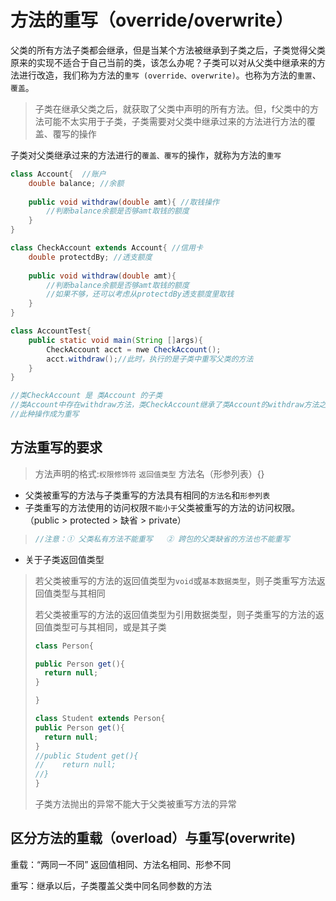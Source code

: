 # 方法的重写（override/overwrite）

父类的所有方法子类都会继承，但是当某个方法被继承到子类之后，子类觉得父类原来的实现不适合于自己当前的类，该怎么办呢？子类可以对从父类中继承来的方法进行改造，我们称为方法的`重写 (override、overwrite)`。也称为方法的`重置`、`覆盖`。

>子类在继承父类之后，就获取了父类中声明的所有方法。但，f父类中的方法可能不太实用于子类，子类需要对父类中继承过来的方法进行方法的覆盖、覆写的操作

子类对父类继承过来的方法进行的`覆盖、覆写`的操作，就称为方法的`重写`

````java
class Account{  //账户
    double balance;	//余额
    
    public void withdraw(double amt){ //取钱操作
        //判断balance余额是否够amt取钱的额度
    }   
}

class CheckAccount extends Account{ //信用卡
    double protectdBy; //透支额度
    
    public void withdraw(double amt){ 
        //判断balance余额是否够amt取钱的额度
        //如果不够，还可以考虑从protectdBy透支额度里取钱
    }
}

class AccountTest{
    public static void main(String []args){
        CheckAccount acct = nwe CheckAccount();
        acct.withdraw();//此时，执行的是子类中重写父类的方法
    }
}

//类CheckAccount 是 类Account 的子类
//类Account中存在withdraw方法，类CheckAccount继承了类Account的withdraw方法之后，又重新进行了声明
//此种操作成为重写
````

## 方法重写的要求

>方法声明的格式:`权限修饰符` `返回值类型` 方法名（形参列表）{}

*  父类被重写的方法与子类重写的方法具有相同的`方法名`和`形参列表`
* 子类重写的方法使用的访问权限`不能小于`父类被重写的方法的访问权限。（public > protected > 缺省 > private）

> ````java
> //注意：① 父类私有方法不能重写   ② 跨包的父类缺省的方法也不能重写
> ````

* 关于子类返回值类型

>若父类被重写的方法的返回值类型为`void`或`基本数据类型`，则子类重写方法返回值类型与其相同
>
>若父类被重写的方法的返回值类型为引用数据类型，则子类重写的方法的返回值类型可与其相同，或是其子类
>
>````java
>class Person{
>
>public Person get(){
>   return null;
>}
>
>}
>
>class Student extends Person{
>public Person get(){
>   return null;
>}
>//public Student get(){
>//    return null;
>//}
>}
>````
>
>子类方法抛出的异常不能大于父类被重写方法的异常

## 区分方法的重载（overload）与重写(overwrite)

重载：“两同一不同”  返回值相同、方法名相同、形参不同

重写：继承以后，子类覆盖父类中同名同参数的方法
